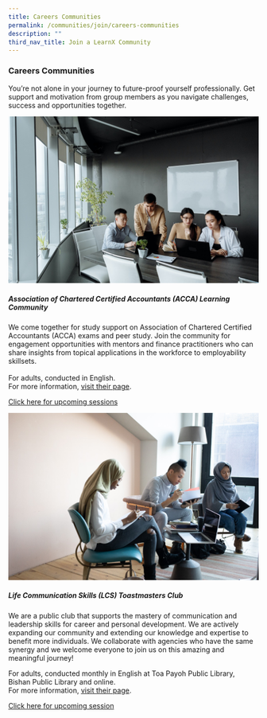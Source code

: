 ```yaml
---
title: Careers Communities
permalink: /communities/join/careers-communities
description: ""
third_nav_title: Join a LearnX Community
---
```

### **Careers Communities**
You’re not alone in your journey to future-proof yourself professionally. Get support and motivation from group members as you navigate challenges, success and opportunities together.

<div class="row is-multiline">
  <div class="col is-half-tablet padding--bottom--lg">
    <img src="/images/learning-communities/careers/LC-Career-Stockimage-01.jpg" alt="Association of Chartered Certified Accountants (ACCA) Learning Community">
    <div class="margin--top--lg">
      <h5 class="margin--top--sm margin--bottom--sm"><b>Association of Chartered Certified Accountants (ACCA) Learning Community</b></h5>
      <p class="margin--top--sm margin--bottom--sm"> We come together for study support on Association of Chartered Certified Accountants (ACCA) exams and peer study. Join the community for engagement opportunities with mentors and finance practitioners who can share insights from topical applications in the workforce to employability skillsets.<br><br>
For adults, conducted in English.<br>
For more information, <a href="https://www.facebook.com/ACCA.Singapore/" target="_blank">visit their page</a>.</p>
     <p class="margin--top--sm margin--bottom--sm"><a href="https://go.gov.sg/lcsessions" target="_blank">Click here for upcoming sessions</a></p>
		</div>
  </div>
<div class="col is-half-tablet padding--bottom--lg">
    <img src="/images/learning-communities/careers/LC%20Career-Stockimage-02.jpg" alt="Life Communication Skills Toastmasters Club">
    <div class="margin--top--lg">
      <h5 class="margin--top--sm margin--bottom--sm"><b>Life Communication Skills (LCS) Toastmasters Club</b></h5>
      <p class="margin--top--sm margin--bottom--sm">We are a public club that supports the mastery of communication and leadership skills for career and personal development. We are actively expanding our community and extending our knowledge and expertise to benefit more individuals. We collaborate with agencies who have the same synergy and we welcome everyone to join us on this amazing and meaningful journey!</p>
      <p>For adults, conducted monthly in English at Toa Payoh Public Library, Bishan Public Library and online.<br>
      For more information, <a href="https://www.facebook.com/LCSTMC" target="_blank">visit their page</a>.</p>
      <p class="margin--top--sm margin--bottom--sm"><a href="https://go.gov.sg/lcsessions" target="_blank">Click here for upcoming session</a></p>
    </div>
  </div>
</div>